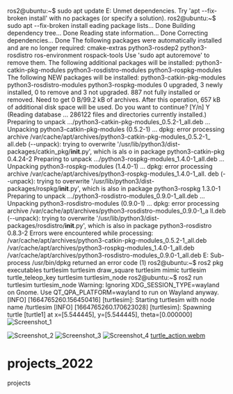 ros2@ubuntu:~$ sudo apt update
E: Unmet dependencies. Try 'apt --fix-broken install' with no packages (or specify a solution).
ros2@ubuntu:~$ sudo apt --fix-broken install
eading package lists... Done
Building dependency tree... Done
Reading state information... Done
Correcting dependencies... Done
The following packages were automatically installed and are no longer required:
  cmake-extras python3-rosdep2 python3-rosdistro ros-environment rospack-tools
Use 'sudo apt autoremove' to remove them.
The following additional packages will be installed:
  python3-catkin-pkg-modules python3-rosdistro-modules python3-rospkg-modules
The following NEW packages will be installed:
  python3-catkin-pkg-modules python3-rosdistro-modules python3-rospkg-modules
0 upgraded, 3 newly installed, 0 to remove and 3 not upgraded.
887 not fully installed or removed.
Need to get 0 B/99.2 kB of archives.
After this operation, 657 kB of additional disk space will be used.
Do you want to continue? [Y/n] Y
(Reading database ... 286122 files and directories currently installed.)
Preparing to unpack .../python3-catkin-pkg-modules_0.5.2-1_all.deb ...
Unpacking python3-catkin-pkg-modules (0.5.2-1) ...
dpkg: error processing archive /var/cache/apt/archives/python3-catkin-pkg-modules_0.5.2-1_
all.deb (--unpack):
 trying to overwrite '/usr/lib/python3/dist-packages/catkin_pkg/__init__.py', which is als
o in package python3-catkin-pkg 0.4.24-2
Preparing to unpack .../python3-rospkg-modules_1.4.0-1_all.deb ...
Unpacking python3-rospkg-modules (1.4.0-1) ...
dpkg: error processing archive /var/cache/apt/archives/python3-rospkg-modules_1.4.0-1_all.
deb (--unpack):
 trying to overwrite '/usr/lib/python3/dist-packages/rospkg/__init__.py', which is also in
 package python3-rospkg 1.3.0-1
Preparing to unpack .../python3-rosdistro-modules_0.9.0-1_all.deb ...
Unpacking python3-rosdistro-modules (0.9.0-1) ...
dpkg: error processing archive /var/cache/apt/archives/python3-rosdistro-modules_0.9.0-1_a
ll.deb (--unpack):
 trying to overwrite '/usr/lib/python3/dist-packages/rosdistro/__init__.py', which is also
 in package python3-rosdistro 0.8.3-2
Errors were encountered while processing:
 /var/cache/apt/archives/python3-catkin-pkg-modules_0.5.2-1_all.deb
 /var/cache/apt/archives/python3-rospkg-modules_1.4.0-1_all.deb
 /var/cache/apt/archives/python3-rosdistro-modules_0.9.0-1_all.deb
E: Sub-process /usr/bin/dpkg returned an error code (1)
ros2@ubuntu:~$ ros2 pkg executables turtlesim
turtlesim draw_square
turtlesim mimic
turtlesim turtle_teleop_key
turtlesim turtlesim_node
ros2@ubuntu:~$ ros2 run turtlesim turtlesim_node
Warning: Ignoring XDG_SESSION_TYPE=wayland on Gnome. Use QT_QPA_PLATFORM=wayland to run on Wayland anyway.
[INFO] [1664765260.156450416] [turtlesim]: Starting turtlesim with node name /turtlesim
[INFO] [1664765260.170623028] [turtlesim]: Spawning turtle [turtle1] at x=[5.544445], y=[5.544445], theta=[0.000000]
![Screenshot_1](https://user-images.githubusercontent.com/114398078/192256419-125ced48-1998-4a58-a1a1-3756e73537c1.png)


![Screenshot_2](https://user-images.githubusercontent.com/114398078/192256427-9b907444-8b7d-4380-b4d6-20f3dd90be4c.png)
![Screenshot_3](https://user-images.githubusercontent.com/114398078/192256430-55ce7fd2-1025-4d83-86c5-9da5ac4535ec.png)
![Screenshot_4](https://user-images.githubusercontent.com/114398078/192256433-b7effc8a-db0a-4e47-b24d-38e1e524a57e.png)
[turtle_action.webm](https://user-images.githubusercontent.com/114398078/192256181-ae64c811-02c6-41bd-bcd4-da38c9c3b19b.webm)
# projects_2022
projects
